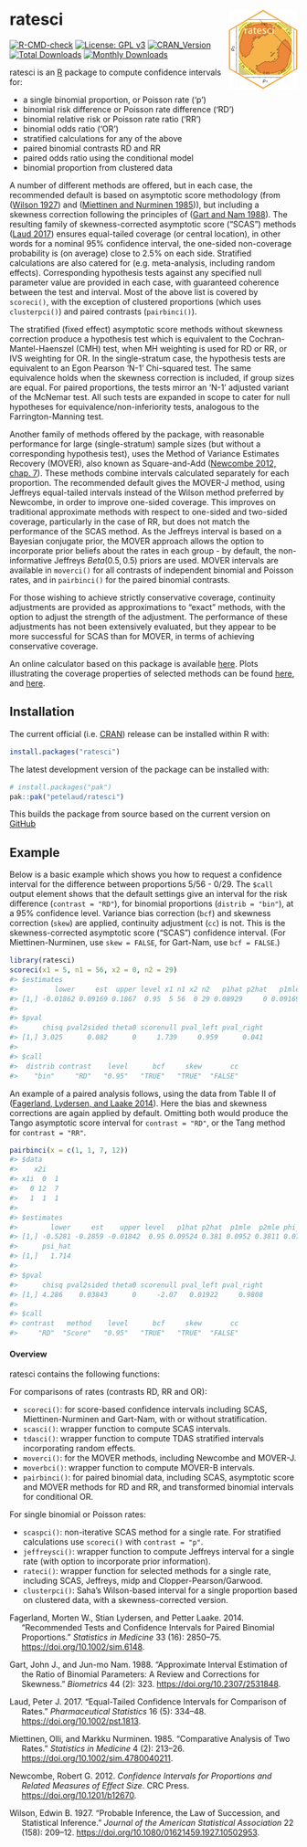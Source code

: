 
<!-- README.md is generated from README.Rmd. Please edit that file -->

# ratesci <a href="https://petelaud.github.io/ratesci/"><img src="man/figures/logo.png" alt="ratesci website" align="right" height="139"/></a>

<!-- badges: start -->

[![R-CMD-check](https://github.com/petelaud/ratesci/actions/workflows/R-CMD-check.yaml/badge.svg)](https://github.com/petelaud/ratesci/actions/workflows/R-CMD-check.yaml)
[![License: GPL
v3](https://img.shields.io/badge/License-GPLv3-blue.svg)](https://www.gnu.org/licenses/gpl-3.0)
[![CRAN_Version](https://www.r-pkg.org/badges/version/ratesci)](https://cran.r-project.org/package=ratesci)
[![Total
Downloads](https://cranlogs.r-pkg.org/badges/grand-total/ratesci)](https://cranlogs.r-pkg.org/badges/grand-total/ratesci)
[![Monthly
Downloads](https://cranlogs.r-pkg.org/badges/ratesci)](https://cranlogs.r-pkg.org/badges/ratesci)

<!-- badges: end -->

ratesci is an [R](https://www.r-project.org) package to compute
confidence intervals for:

- a single binomial proportion, or Poisson rate (‘p’)
- binomial risk difference or Poisson rate difference (‘RD’)
- binomial relative risk or Poisson rate ratio (‘RR’)
- binomial odds ratio (‘OR’)
- stratified calculations for any of the above
- paired binomial contrasts RD and RR
- paired odds ratio using the conditional model
- binomial proportion from clustered data

A number of different methods are offered, but in each case, the
recommended default is based on asymptotic score methodology (from
([Wilson 1927](#ref-wilson1927)) and ([Miettinen and Nurminen
1985](#ref-miettinen1985))), but including a skewness correction
following the principles of ([Gart and Nam 1988](#ref-gart1988)). The
resulting family of skewness-corrected asymptotic score (“SCAS”) methods
([Laud 2017](#ref-laud2017)) ensures equal-tailed coverage (or central
location), in other words for a nominal 95% confidence interval, the
one-sided non-coverage probability is (on average) close to 2.5% on each
side. Stratified calculations are also catered for (e.g. meta-analysis,
including random effects). Corresponding hypothesis tests against any
specified null parameter value are provided in each case, with
guaranteed coherence between the test and interval. Most of the above
list is covered by `scoreci()`, with the exception of clustered
proportions (which uses `clusterpci()`) and paired contrasts
(`pairbinci()`).

The stratified (fixed effect) asymptotic score methods without skewness
correction produce a hypothesis test which is equivalent to the
Cochran-Mantel-Haenszel (CMH) test, when MH weighting is used for RD or
RR, or IVS weighting for OR. In the single-stratum case, the hypothesis
tests are equivalent to an Egon Pearson ‘N-1’ Chi-squared test. The same
equivalence holds when the skewness correction is included, if group
sizes are equal. For paired proportions, the tests mirror an ‘N-1’
adjusted variant of the McNemar test. All such tests are expanded in
scope to cater for null hypotheses for equivalence/non-inferiority
tests, analogous to the Farrington-Manning test.

Another family of methods offered by the package, with reasonable
performance for large (single-stratum) sample sizes (but without a
corresponding hypothesis test), uses the Method of Variance Estimates
Recovery (MOVER), also known as Square-and-Add ([Newcombe 2012, chap.
7](#ref-newcombe2012)). These methods combine intervals calculated
separately for each proportion. The recommended default gives the
MOVER-J method, using Jeffreys equal-tailed intervals instead of the
Wilson method preferred by Newcombe, in order to improve one-sided
coverage. This improves on traditional approximate methods with respect
to one-sided and two-sided coverage, particularly in the case of RR, but
does not match the performance of the SCAS method. As the Jeffreys
interval is based on a Bayesian conjugate prior, the MOVER approach
allows the option to incorporate prior beliefs about the rates in each
group - by default, the non-informative Jeffreys $Beta(0.5, 0.5)$ priors
are used. MOVER intervals are available in `moverci()` for all contrasts
of independent binomial and Poisson rates, and in `pairbinci()` for the
paired binomial contrasts.

For those wishing to achieve strictly conservative coverage, continuity
adjustments are provided as approximations to “exact” methods, with the
option to adjust the strength of the adjustment. The performance of
these adjustments has not been extensively evaluated, but they appear to
be more successful for SCAS than for MOVER, in terms of achieving
conservative coverage.

An online calculator based on this package is available
[here](https://ssu.shef.ac.uk/ratesci/calc.php). Plots illustrating the
coverage properties of selected methods can be found
[here](https://github.com/petelaud/ratesci/tree/master/plots), and
[here](https://github.com/petelaud/cpplot/tree/master/plots).
<!--and [here](https://ssu.shef.ac.uk/diffbinconf/) with SCAS labelled as GNbc -->

## Installation

The current official
(i.e. [CRAN](https://CRAN.R-project.org/package=ratesci)) release can be
installed within R with:

``` r
install.packages("ratesci")
```

The latest development version of the package can be installed with:

``` r
# install.packages("pak")
pak::pak("petelaud/ratesci")
```

This builds the package from source based on the current version on
[GitHub](https://github.com/petelaud/ratesci)

## Example

Below is a basic example which shows you how to request a confidence
interval for the difference between proportions 5/56 - 0/29. The `$call`
output element shows that the default settings give an interval for the
risk difference (`contrast = "RD"`), for binomial proportions
(`distrib = "bin"`), at a 95% confidence level. Variance bias correction
(`bcf`) and skewness correction (`skew`) are applied, continuity
adjustment (`cc`) is not. This is the skewness-corrected asymptotic
score (“SCAS”) confidence interval. (For Miettinen-Nurminen, use
`skew = FALSE`, for Gart-Nam, use `bcf = FALSE`.)

``` r
library(ratesci)
scoreci(x1 = 5, n1 = 56, x2 = 0, n2 = 29)
#> $estimates
#>         lower     est  upper level x1 n1 x2 n2   p1hat p2hat   p1mle p2mle
#> [1,] -0.01862 0.09169 0.1867  0.95  5 56  0 29 0.08929     0 0.09169     0
#> 
#> $pval
#>      chisq pval2sided theta0 scorenull pval_left pval_right
#> [1,] 3.025      0.082      0     1.739     0.959      0.041
#> 
#> $call
#>  distrib contrast    level      bcf     skew       cc 
#>    "bin"     "RD"   "0.95"   "TRUE"   "TRUE"  "FALSE"
```

An example of a paired analysis follows, using the data from Table II of
([Fagerland, Lydersen, and Laake 2014](#ref-fagerland2014)). Here the
bias and skewness corrections are again applied by default. Omitting
both would produce the Tango asymptotic score interval for
`contrast = "RD"`, or the Tang method for `contrast = "RR"`.

``` r
pairbinci(x = c(1, 1, 7, 12))
#> $data
#>    x2i
#> x1i  0  1
#>   0 12  7
#>   1  1  1
#> 
#> $estimates
#>        lower     est    upper level   p1hat p2hat  p1mle  p2mle phi_hat phi_c
#> [1,] -0.5281 -0.2859 -0.01842  0.95 0.09524 0.381 0.0952 0.3811 0.07954     0
#>      psi_hat
#> [1,]   1.714
#> 
#> $pval
#>      chisq pval2sided theta0 scorenull pval_left pval_right
#> [1,] 4.286    0.03843      0     -2.07   0.01922     0.9808
#> 
#> $call
#> contrast   method    level      bcf     skew       cc 
#>     "RD"  "Score"   "0.95"   "TRUE"   "TRUE"  "FALSE"
```

#### Overview

ratesci contains the following functions:

For comparisons of rates (contrasts RD, RR and OR):

- `scoreci()`: for score-based confidence intervals including SCAS,
  Miettinen-Nurminen and Gart-Nam, with or without stratification.
- `scasci()`: wrapper function to compute SCAS intervals.
- `tdasci()`: wrapper function to compute TDAS stratified intervals
  incorporating random effects.
- `moverci()`: for the MOVER methods, including Newcombe and MOVER-J.
- `moverbci()`: wrapper function to compute MOVER-B intervals.
- `pairbinci()`: for paired binomial data, including SCAS, asymptotic
  score and MOVER methods for RD and RR, and transformed binomial
  intervals for conditional OR.

For single binomial or Poisson rates:

- `scaspci()`: non-iterative SCAS method for a single rate. For
  stratified calculations use `scoreci()` with `contrast = "p"`.
- `jeffreysci()`: wrapper function to compute Jeffreys interval for a
  single rate (with option to incorporate prior information).
- `rateci()`: wrapper function for selected methods for a single rate,
  including SCAS, Jeffreys, midp and Clopper-Pearson/Garwood.
- `clusterpci()`: Saha’s Wilson-based interval for a single proportion
  based on clustered data, with a skewness-corrected version.

<div id="refs" class="references csl-bib-body hanging-indent"
entry-spacing="0">

<div id="ref-fagerland2014" class="csl-entry">

Fagerland, Morten W., Stian Lydersen, and Petter Laake. 2014.
“Recommended Tests and Confidence Intervals for Paired Binomial
Proportions.” *Statistics in Medicine* 33 (16): 2850–75.
<https://doi.org/10.1002/sim.6148>.

</div>

<div id="ref-gart1988" class="csl-entry">

Gart, John J., and Jun-mo Nam. 1988. “Approximate Interval Estimation of
the Ratio of Binomial Parameters: A Review and Corrections for
Skewness.” *Biometrics* 44 (2): 323. <https://doi.org/10.2307/2531848>.

</div>

<div id="ref-laud2017" class="csl-entry">

Laud, Peter J. 2017. “Equal-Tailed Confidence Intervals for Comparison
of Rates.” *Pharmaceutical Statistics* 16 (5): 334–48.
<https://doi.org/10.1002/pst.1813>.

</div>

<div id="ref-miettinen1985" class="csl-entry">

Miettinen, Olli, and Markku Nurminen. 1985. “Comparative Analysis of Two
Rates.” *Statistics in Medicine* 4 (2): 213–26.
<https://doi.org/10.1002/sim.4780040211>.

</div>

<div id="ref-newcombe2012" class="csl-entry">

Newcombe, Robert G. 2012. *Confidence Intervals for Proportions and
Related Measures of Effect Size*. CRC Press.
<https://doi.org/10.1201/b12670>.

</div>

<div id="ref-wilson1927" class="csl-entry">

Wilson, Edwin B. 1927. “Probable Inference, the Law of Succession, and
Statistical Inference.” *Journal of the American Statistical
Association* 22 (158): 209–12.
<https://doi.org/10.1080/01621459.1927.10502953>.

</div>

</div>
